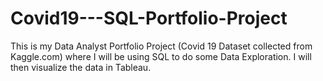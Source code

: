 # Covid19---SQL-Portfolio-Project
This is my Data Analyst Portfolio Project (Covid 19 Dataset collected from Kaggle.com) where I will be using SQL to do some Data Exploration. I will then visualize the data in Tableau.
